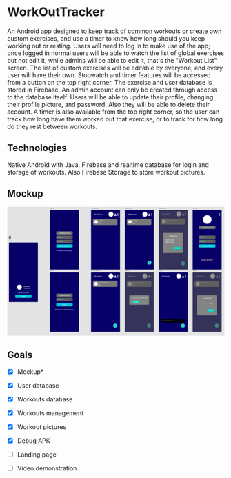 # WorkOutTracker

An Android app designed to keep track of common workouts or create own custom exercises, and use a timer to know how long should you keep working out or resting.
Users will need to log in to make use of the app; once logged in normal users will be able to watch the list of global exercises but not edit it, while admins will be able to edit it, that's the "Workout List" screen. The list of custom exercises will be editable by everyone, and every user will have their own. 
Stopwatch and timer features will be accessed from a button on the top right corner.
The exercise and user database is stored in Firebase. An admin account can only be created through access to the database itself.
Users will be able to update their profile, changing their profile picture, and password. Also they will be able to delete their account.
A timer is also available from the top right corner, so the user can track how long have them worked out that exercise, or to track for how long do they rest between workouts.


## Technologies

Native Android with Java.
Firebase and realtime database for login and storage of workouts. Also Firebase Storage to store workout pictures.

## Mockup

![Mockup](https://github.com/javier-l0pez/WorkOutTracker/blob/main/Screenshots/Mockup.png)

## Goals

* [X] Mockup\*
* [X] User database
* [X] Workouts database
* [X] Workouts management
* [X] Workout pictures
* [X] Debug APK
* [ ] Landing page
* [ ] Video demonstration

